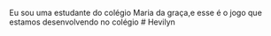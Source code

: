 Eu sou uma estudante do colégio Maria da graça,e esse é o jogo que estamos desenvolvendo no colégio # Hevilyn
